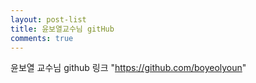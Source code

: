 ```yaml
---
layout: post-list
title: 윤보열교수님 gitHub
comments: true
---
```

윤보열 교수님 github 링크
"https://github.com/boyeolyoun"
